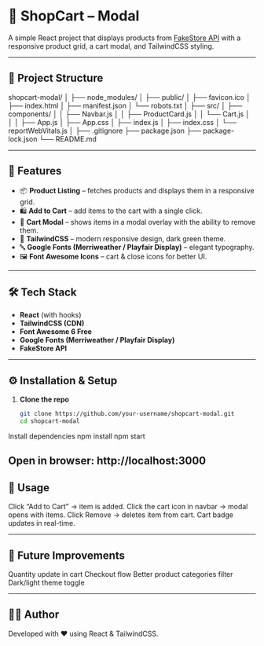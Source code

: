# 🛒 ShopCart – Modal  

A simple React project that displays products from [FakeStore API](https://fakestoreapi.com/) with a responsive product grid, a cart modal, and TailwindCSS styling.  

---

## 📂 Project Structure
shopcart-modal/
│
├── node_modules/
│
├── public/
│ ├── favicon.ico
│ ├── index.html
│ ├── manifest.json
│ └── robots.txt
│
├── src/
│ ├── components/
│ │ ├── Navbar.js
│ │ ├── ProductCard.js
│ │ └── Cart.js
│ │
│ ├── App.js
│ ├── App.css
│ ├── index.js
│ ├── index.css
│ └── reportWebVitals.js
│
├── .gitignore
├── package.json
├── package-lock.json
└── README.md

---

## 🚀 Features
- 📦 **Product Listing** – fetches products and displays them in a responsive grid.  
- 🛍 **Add to Cart** – add items to the cart with a single click.  
- 🛒 **Cart Modal** – shows items in a modal overlay with the ability to remove them.  
- 🎨 **TailwindCSS** – modern responsive design, dark green theme.  
- 🔤 **Google Fonts (Merriweather / Playfair Display)** – elegant typography.  
- 🖼 **Font Awesome Icons** – cart & close icons for better UI.  

---

## 🛠 Tech Stack
- **React** (with hooks)  
- **TailwindCSS (CDN)**  
- **Font Awesome 6 Free**  
- **Google Fonts (Merriweather / Playfair Display)**  
- **FakeStore API**  

---

## ⚙️ Installation & Setup

1. **Clone the repo**  
   ```bash
   git clone https://github.com/your-username/shopcart-modal.git
   cd shopcart-modal
Install dependencies
npm install
npm start

Open in browser:
http://localhost:3000
---

## 📝 Usage
Click “Add to Cart” → item is added.
Click the cart icon in navbar → modal opens with items.
Click Remove → deletes item from cart.
Cart badge updates in real-time.

---

## 🔮 Future Improvements
Quantity update in cart
Checkout flow
Better product categories filter
Dark/light theme toggle

---

## 👨‍💻 Author
Developed with ❤️ using React & TailwindCSS.
